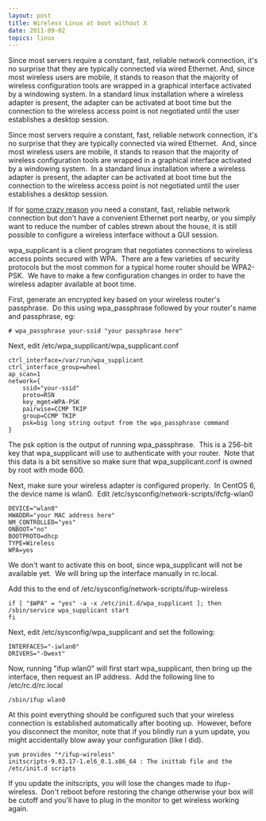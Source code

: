 ```yaml
---
layout: post
title: Wireless Linux at boot without X
date: 2011-09-02
topics: linux
---
```

Since most servers require a constant, fast, reliable network connection, it's no surprise that they are typically connected via wired Ethernet.  And, since most wireless users are mobile, it stands to reason that the majority of wireless configuration tools are wrapped in a graphical interface activated by a windowing system.  In a standard linux installation where a wireless adapter is present, the adapter can be activated at boot time but the connection to the wireless access point is not negotiated until the user establishes a desktop session.


<!--excerpt-->

Since most servers require a constant, fast, reliable network connection, it's no surprise that they are typically connected via wired Ethernet.  And, since most wireless users are mobile, it stands to reason that the majority of wireless configuration tools are wrapped in a graphical interface activated by a windowing system.  In a standard linux installation where a wireless adapter is present, the adapter can be activated at boot time but the connection to the wireless access point is not negotiated until the user establishes a desktop session.







If for [some crazy reason](/11/building-a-home-pc-part-1-motivation.html) you need a constant, fast, reliable network connection but don't have a convenient Ethernet port nearby, or you simply want to reduce the number of cables strewn about the house, it is still possible to configure a wireless interface without a GUI session.







wpa_supplicant is a client program that negotiates connections to wireless access points secured with WPA.  There are a few varieties of security protocols but the most common for a typical home router should be WPA2-PSK.  We have to make a few configuration changes in order to have the wireless adapter available at boot time.







First, generate an encrypted key based on your wireless router's passphrase.  Do this using wpa_passphrase followed by your router's name and passphrase, eg:







    # wpa_passphrase your-ssid "your passphrase here"







Next, edit /etc/wpa_supplicant/wpa_supplicant.conf







    ctrl_interface=/var/run/wpa_supplicant
    ctrl_interface_group=wheel
    ap_scan=1
    network={
        ssid="your-ssid"
        proto=RSN
        key_mgmt=WPA-PSK
        pairwise=CCMP TKIP
        group=CCMP TKIP
        psk=big long string output from the wpa_passphrase command
    }







The psk option is the output of running wpa_passphrase.  This is a 256-bit key that wpa_supplicant will use to authenticate with your router.  Note that this data is a bit sensitive so make sure that wpa_supplicant.conf is owned by root with mode 600.







Next, make sure your wireless adapter is configured properly.  In CentOS 6, the device name is wlan0.  Edit /etc/sysconfig/network-scripts/ifcfg-wlan0







    DEVICE="wlan0"
    HWADDR="your MAC address here"
    NM_CONTROLLED="yes"
    ONBOOT="no"
    BOOTPROTO=dhcp
    TYPE=Wireless
    WPA=yes








We don't want to activate this on boot, since wpa_supplicant will not be available yet.  We will bring up the interface manually in rc.local.







Add this to the end of /etc/sysconfig/network-scripts/ifup-wireless







    if [ "$WPA" = "yes" -a -x /etc/init.d/wpa_supplicant ]; then
    /sbin/service wpa_supplicant start
    fi







Next, edit /etc/sysconfig/wpa_supplicant and set the following:







    INTERFACES="-iwlan0"
    DRIVERS="-Dwext"








Now, running "ifup wlan0" will first start wpa_supplicant, then bring up the interface, then request an IP address.  Add the following line to /etc/rc.d/rc.local







    /sbin/ifup wlan0







At this point everything should be configured such that your wireless connection is established automatically after booting up.  However, before you disconnect the monitor, note that if you blindly run a yum update, you might accidentally blow away your configuration (like I did).







    yum provides "*/ifup-wireless"
    initscripts-9.03.17-1.el6_0.1.x86_64 : The inittab file and the /etc/init.d scripts








If you update the initscripts, you will lose the changes made to ifup-wireless.  Don't reboot before restoring the change otherwise your box will be cutoff and you'll have to plug in the monitor to get wireless working again.
